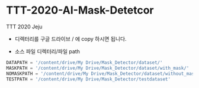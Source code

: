 # TTT-2020-AI-Mask-Detetcor
TTT 2020 Jeju 

*  디렉터리를 구글 드라이브 / 에 copy 하시면 됩니다. 

* 소스 파일 디렉터리/파일 path  
```python
DATAPATH = '/content/drive/My Drive/Mask_Detector/dataset/'
MASKPATH = '/content/drive/My Drive/Mask_Detector/dataset/with_mask/'
NOMASKPATH = '/content/drive/My Drive/Mask_Detector/dataset/without_mask/'
TESTPATH = '/content/drive/My Drive/Mask_Detector/testdataset'
```
